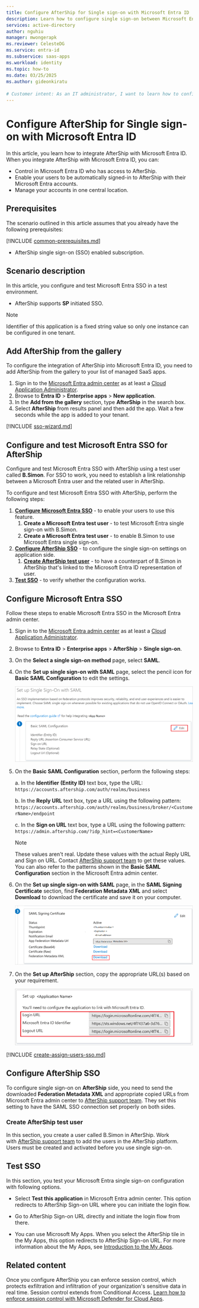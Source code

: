 ```yaml
---
title: Configure AfterShip for Single sign-on with Microsoft Entra ID
description: Learn how to configure single sign-on between Microsoft Entra ID and AfterShip.
services: active-directory
author: nguhiu
manager: mwongerapk
ms.reviewer: CelesteDG
ms.service: entra-id
ms.subservice: saas-apps
ms.workload: identity
ms.topic: how-to
ms.date: 03/25/2025
ms.author: gideonkiratu

# Customer intent: As an IT administrator, I want to learn how to configure single sign-on between Microsoft Entra ID and Directory Services so that I can control who has access to Directory Services, enable automatic sign-in with Microsoft Entra accounts, and manage my accounts in one central location.
---
```


# Configure AfterShip for Single sign-on with Microsoft Entra ID

In this article,  you learn how to integrate AfterShip with Microsoft Entra ID. When you integrate AfterShip with Microsoft Entra ID, you can:

* Control in Microsoft Entra ID who has access to AfterShip.
* Enable your users to be automatically signed-in to AfterShip with their Microsoft Entra accounts.
* Manage your accounts in one central location.

## Prerequisites

The scenario outlined in this article assumes that you already have the following prerequisites:

[!INCLUDE [common-prerequisites.md](~/identity/saas-apps/includes/common-prerequisites.md)]
* AfterShip single sign-on (SSO) enabled subscription.

## Scenario description

In this article,  you configure and test Microsoft Entra SSO in a test environment.

* AfterShip supports **SP** initiated SSO.

> [!NOTE]
> Identifier of this application is a fixed string value so only one instance can be configured in one tenant.

## Add AfterShip from the gallery

To configure the integration of AfterShip into Microsoft Entra ID, you need to add AfterShip from the gallery to your list of managed SaaS apps.

1. Sign in to the [Microsoft Entra admin center](https://entra.microsoft.com) as at least a [Cloud Application Administrator](~/identity/role-based-access-control/permissions-reference.md#cloud-application-administrator).
1. Browse to **Entra ID** > **Enterprise apps** > **New application**.
1. In the **Add from the gallery** section, type **AfterShip** in the search box.
1. Select **AfterShip** from results panel and then add the app. Wait a few seconds while the app is added to your tenant.

[!INCLUDE [sso-wizard.md](~/identity/saas-apps/includes/sso-wizard.md)]

## Configure and test Microsoft Entra SSO for AfterShip

Configure and test Microsoft Entra SSO with AfterShip using a test user called **B.Simon**. For SSO to work, you need to establish a link relationship between a Microsoft Entra user and the related user in AfterShip.

To configure and test Microsoft Entra SSO with AfterShip, perform the following steps:

1. **[Configure Microsoft Entra SSO](#configure-microsoft-entra-sso)** - to enable your users to use this feature.
    1. **Create a Microsoft Entra test user** - to test Microsoft Entra single sign-on with B.Simon.
    1. **Create a Microsoft Entra test user** - to enable B.Simon to use Microsoft Entra single sign-on.
1. **[Configure AfterShip SSO](#configure-aftership-sso)** - to configure the single sign-on settings on application side.
    1. **[Create AfterShip test user](#create-aftership-test-user)** - to have a counterpart of B.Simon in AfterShip that's linked to the Microsoft Entra ID representation of user.
1. **[Test SSO](#test-sso)** - to verify whether the configuration works.

## Configure Microsoft Entra SSO

Follow these steps to enable Microsoft Entra SSO in the Microsoft Entra admin center.

1. Sign in to the [Microsoft Entra admin center](https://entra.microsoft.com) as at least a [Cloud Application Administrator](~/identity/role-based-access-control/permissions-reference.md#cloud-application-administrator).
1. Browse to **Entra ID** > **Enterprise apps** > **AfterShip** > **Single sign-on**.
1. On the **Select a single sign-on method** page, select **SAML**.
1. On the **Set up single sign-on with SAML** page, select the pencil icon for **Basic SAML Configuration** to edit the settings.

   ![Screenshot shows how to edit Basic SAML Configuration.](common/edit-urls.png "Basic Configuration")

1. On the **Basic SAML Configuration** section, perform the following steps:

    a. In the **Identifier (Entity ID)** text box, type the URL:
    `https://accounts.aftership.com/auth/realms/business`

    b. In the **Reply URL** text box, type a URL using the following pattern:
    `https://accounts.aftership.com/auth/realms/business/broker/<CustomerName>/endpoint`

    c. In the **Sign on URL** text box, type a URL using the following pattern:
    `https://admin.aftership.com/?idp_hint=<CustomerName>`

	> [!NOTE]
	> These values aren't real. Update these values with the actual Reply URL and Sign on URL. Contact [AfterShip support team](https://support.aftership.com/) to get these values. You can also refer to the patterns shown in the **Basic SAML Configuration** section in the Microsoft Entra admin center.

1. On the **Set up single sign-on with SAML** page, in the **SAML Signing Certificate** section, find **Federation Metadata XML** and select **Download** to download the certificate and save it on your computer.

	![Screenshot shows the Certificate download link.](common/metadataxml.png "Certificate")

1. On the **Set up AfterShip** section, copy the appropriate URL(s) based on your requirement.

	![Screenshot shows to copy configuration URLs.](common/copy-configuration-urls.png "Metadata")

[!INCLUDE [create-assign-users-sso.md](~/identity/saas-apps/includes/create-assign-users-sso.md)]

## Configure AfterShip SSO

To configure single sign-on on **AfterShip** side, you need to send the downloaded **Federation Metadata XML** and appropriate copied URLs from Microsoft Entra admin center to [AfterShip support team](https://support.aftership.com/). They set this setting to have the SAML SSO connection set properly on both sides.

### Create AfterShip test user

In this section, you create a user called B.Simon in AfterShip. Work with [AfterShip support team](https://support.aftership.com/) to add the users in the AfterShip platform. Users must be created and activated before you use single sign-on.

## Test SSO 

In this section, you test your Microsoft Entra single sign-on configuration with following options.
 
* Select **Test this application** in Microsoft Entra admin center. This option redirects to AfterShip Sign-on URL where you can initiate the login flow.
 
* Go to AfterShip Sign-on URL directly and initiate the login flow from there.
 
* You can use Microsoft My Apps. When you select the AfterShip tile in the My Apps, this option redirects to AfterShip Sign-on URL. For more information about the My Apps, see [Introduction to the My Apps](https://support.microsoft.com/account-billing/sign-in-and-start-apps-from-the-my-apps-portal-2f3b1bae-0e5a-4a86-a33e-876fbd2a4510).

## Related content

Once you configure AfterShip you can enforce session control, which protects exfiltration and infiltration of your organization's sensitive data in real time. Session control extends from Conditional Access. [Learn how to enforce session control with Microsoft Defender for Cloud Apps](/cloud-app-security/proxy-deployment-any-app).